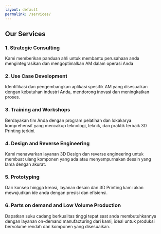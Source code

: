 ```yaml
---
layout: default
permalink: /services/
---
```

## Our Services

### 1. Strategic Consulting
Kami memberikan panduan ahli untuk membantu perusahaan anda mengintegrasikan dan mengoptimalkan AM dalam operasi Anda

### 2. Use Case Development
Identifikasi dan pengembangkan aplikasi spesifik AM yang disesuaikan dengan kebutuhan industri Anda, mendorong inovasi dan meningkatkan proses.

### 3. Training and Workshops
Berdayakan tim Anda dengan program pelatihan dan lokakarya komprehensif yang mencakup teknologi, teknik, dan praktik terbaik 3D Printing terkini.

### 4. Design and Reverse Engineering
Kami menawarkan layanan 3D Design dan reverse engineering untuk membuat ulang komponen yang ada atau menyempurnakan desain yang lama dengan akurat.

### 5. Prototyping
Dari konsep hingga kreasi, layanan desain dan 3D Printing kami akan mewujudkan ide anda dengan presisi dan efisiensi. 

### 6. Parts on demand and Low Volume Production
Dapatkan suku cadang berkualitas tinggi tepat saat anda membutuhkannya dengan layanan on-demand manufacturing dari kami, ideal untuk produksi bervolume rendah dan komponen yang disesuaikan.
